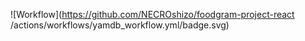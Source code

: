 ![Workflow](https://github.com/NECROshizo/foodgram-project-react
/actions/workflows/yamdb_workflow.yml/badge.svg)
